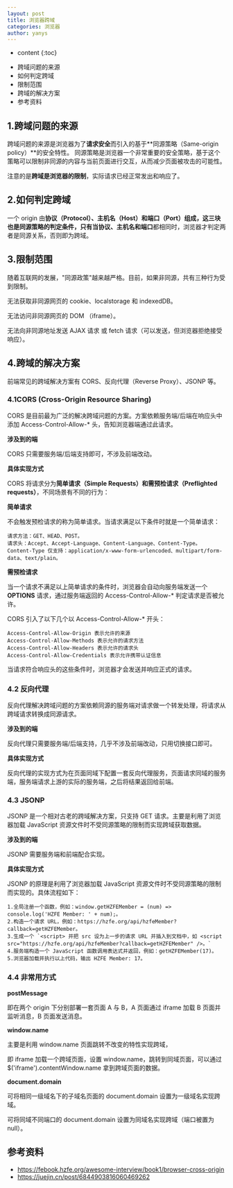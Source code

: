 ```yaml
---
layout: post
title: 浏览器跨域
categories: 浏览器
author: yanys
---  
```


* content
{:toc}


- 跨域问题的来源
- 如何判定跨域
- 限制范围
- 跨域的解决方案
- 参考资料  





## 1.跨域问题的来源
跨域问题的来源是浏览器为了**请求安全**而引入的基于**同源策略（Same-origin policy）**的安全特性。 
同源策略是浏览器一个非常重要的安全策略，基于这个策略可以限制非同源的内容与当前页面进行交互，从而减少页面被攻击的可能性。 

注意的是**跨域是浏览器的限制**，实际请求已经正常发出和响应了。

## 2.如何判定跨域
一个 origin 由**协议（Protocol）、主机名（Host）和端口（Port）**组成，这三块也是同源策略的判定条件，只有当**协议、主机名和端口**都相同时，浏览器才判定两者是同源关系，否则即为跨域。


## 3.限制范围
随着互联网的发展，"同源政策"越来越严格。目前，如果非同源，共有三种行为受到限制。

无法获取非同源网页的 cookie、localstorage 和 indexedDB。 

无法访问非同源网页的 DOM （iframe）。 

无法向非同源地址发送 AJAX 请求 或 fetch 请求（可以发送，但浏览器拒绝接受响应）。  


## 4.跨域的解决方案
前端常见的跨域解决方案有 CORS、反向代理（Reverse Proxy）、JSONP 等。

### 4.1CORS (Cross-Origin Resource Sharing)
CORS 是目前最为广泛的解决跨域问题的方案。方案依赖服务端/后端在响应头中添加 Access-Control-Allow-* 头，告知浏览器端通过此请求。

**涉及到的端**

CORS 只需要服务端/后端支持即可，不涉及前端改动。

**具体实现方式**

CORS 将请求分为**简单请求（Simple Requests）**和**需预检请求（Preflighted requests）**，不同场景有不同的行为：

**简单请求**

不会触发预检请求的称为简单请求。当请求满足以下条件时就是一个简单请求：
```
请求方法：GET、HEAD、POST。 
请求头：Accept、Accept-Language、Content-Language、Content-Type。 
Content-Type 仅支持：application/x-www-form-urlencoded、multipart/form-data、text/plain。
```
**需预检请求**

当一个请求不满足以上简单请求的条件时，浏览器会自动向服务端发送一个**OPTIONS** 请求，通过服务端返回的 Access-Control-Allow-* 判定请求是否被允许。

CORS 引入了以下几个以 Access-Control-Allow-* 开头：
```
Access-Control-Allow-Origin 表示允许的来源
Access-Control-Allow-Methods 表示允许的请求方法
Access-Control-Allow-Headers 表示允许的请求头
Access-Control-Allow-Credentials 表示允许携带认证信息
```
当请求符合响应头的这些条件时，浏览器才会发送并响应正式的请求。

### 4.2 反向代理
反向代理解决跨域问题的方案依赖同源的服务端对请求做一个转发处理，将请求从跨域请求转换成同源请求。

**涉及到的端**

反向代理只需要服务端/后端支持，几乎不涉及前端改动，只用切换接口即可。

**具体实现方式**

反向代理的实现方式为在页面同域下配置一套反向代理服务，页面请求同域的服务端，服务端请求上游的实际的服务端，之后将结果返回给前端。

### 4.3 JSONP
JSONP 是一个相对古老的跨域解决方案，只支持 GET 请求。主要是利用了浏览器加载 JavaScript 资源文件时不受同源策略的限制而实现跨域获取数据。

**涉及到的端**

JSONP 需要服务端和前端配合实现。

**具体实现方式**

JSONP 的原理是利用了浏览器加载 JavaScript 资源文件时不受同源策略的限制而实现的。具体流程如下：
```
1.全局注册一个函数，例如：window.getHZFEMember = (num) => console.log('HZFE Member: ' + num);。
2.构造一个请求 URL，例如：https://hzfe.org/api/hzfeMember?callback=getHZFEMember。
3.生成一个 `<script> 并把 src 设为上一步的请求 URL 并插入到文档中，如 <script src="https://hzfe.org/api/hzfeMember?callback=getHZFEMember" />。`
4.服务端构造一个 JavaScript 函数调用表达式并返回，例如：getHZFEMember(17)。
5.浏览器加载并执行以上代码，输出 HZFE Member: 17。
```
### 4.4 非常用方式  

**postMessage**  

即在两个 origin 下分别部署一套页面 A 与 B，A 页面通过 iframe 加载 B 页面并监听消息，B 页面发送消息。 

**window.name** 

主要是利用 window.name 页面跳转不改变的特性实现跨域， 
 
 即 iframe 加载一个跨域页面，设置 window.name，跳转到同域页面，可以通过 $('iframe').contentWindow.name 拿到跨域页面的数据。 

**document.domain** 

可将相同一级域名下的子域名页面的 document.domain 设置为一级域名实现跨域。 

可将同域不同端口的 document.domain 设置为同域名实现跨域（端口被置为 null）。

  
## 参考资料
 * https://febook.hzfe.org/awesome-interview/book1/browser-cross-origin
 * https://juejin.cn/post/6844903816060469262 